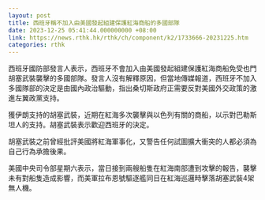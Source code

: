 ```yaml
---
layout: post
title: 西班牙稱不加入由美國發起組建保護紅海商船的多國部隊
date: 2023-12-25 05:41:44.000000000 +08:00
link: https://news.rthk.hk/rthk/ch/component/k2/1733666-20231225.htm
categories: rthk
---
```


西班牙國防部發言人表示，西班牙不會加入由美國發起組建保護紅海商船免受也門胡塞武裝襲擊的多國部隊。發言人沒有解釋原因，但當地傳媒報道，西班牙不加入多國隊部的決定是由國內政治驅動，指出桑切斯政府正需要反對美國外交政策的激進左翼政黨支持。

獲伊朗支持的胡塞武裝，近期在紅海多次襲擊與以色列有關的商船，以示對巴勒斯坦人的支持。胡塞武裝表示歡迎西班牙的決定。

胡塞武裝之前曾經批評美國將紅海軍事化，又警告任何試圖擴大衝突的人都必須為自己行為承擔後果。

美國中央司令部星期六表示，當日接到兩艘船隻在紅海南部遭到攻擊的報告，襲擊未有對船隻造成影響，而美軍拉布恩號驅逐艦同日在紅海巡邏時擊落胡塞武裝4架無人機。
